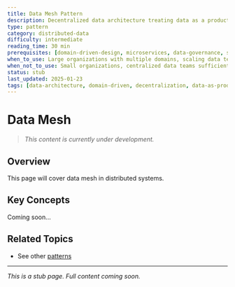 ```yaml
---
title: Data Mesh Pattern
description: Decentralized data architecture treating data as a product with domain-oriented ownership
type: pattern
category: distributed-data
difficulty: intermediate
reading_time: 30 min
prerequisites: [domain-driven-design, microservices, data-governance, self-service-platforms]
when_to_use: Large organizations with multiple domains, scaling data teams, cross-functional data needs, breaking data monoliths, enabling data democratization
when_not_to_use: Small organizations, centralized data teams sufficient, limited data maturity, weak domain boundaries, insufficient platform capabilities
status: stub
last_updated: 2025-01-23
tags: [data-architecture, domain-driven, decentralization, data-as-product, organizational-patterns]
---
```



# Data Mesh

> *This content is currently under development.*

## Overview

This page will cover data mesh in distributed systems.

## Key Concepts

Coming soon...

## Related Topics

- See other [patterns](index.md)

---

*This is a stub page. Full content coming soon.*
